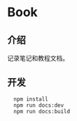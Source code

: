 # Book

## 介绍

记录笔记和教程文档。

## 开发

```shell
  npm install
  npm run docs:dev
  npm run docs:build
```
